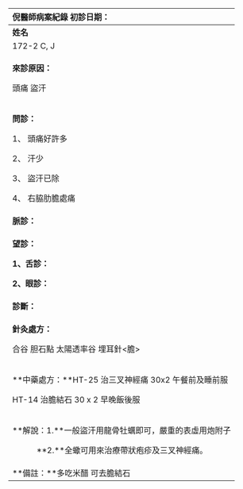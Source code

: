 ﻿|**倪醫師病案紀錄**     初診日期：|
| :- |
|**姓名**|**性別：**|**年齡及體型**|**來診日期：**|
|172-2 C, J|男|`      `中等|2008/05/02|
|<p>**來診原因：**</p><p>頭痛 盜汗</p>|
|<p>**問診：**</p><p>1、 頭痛好許多</p><p>2、 汗少</p><p>3、 盜汗已除</p><p>4、 右脇肋膽處痛</p>|
|**脈診：**|
|<p>**望診：**</p><p>**1、舌診：**</p><p>**2、眼診：**</p>|
|**診斷：** |
|<p>**針灸處方：**	 </p><p>合谷 胆石點 太陽透率谷 埋耳針<膽></p>|
|<p>**中藥處方：**HT-25 治三叉神經痛  30x2 午餐前及睡前服</p><p>HT-14 治膽結石   30 x 2 早晚飯後服</p>|
|<p>**解說：1.**一般盜汗用龍骨牡蠣即可，嚴重的表虛用炮附子</p><p>`      `**2.**全蠍可用來治療帶狀疱疹及三叉神經痛。 </p>|
|**備註：**多吃米醋 可去膽結石|



